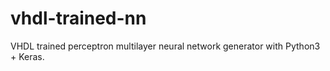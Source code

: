 # vhdl-trained-nn
VHDL trained perceptron multilayer neural network generator with Python3 + Keras.
